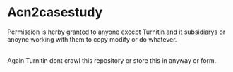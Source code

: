 # Acn2casestudy


Permission is herby granted to anyone except Turnitin and it subsidiarys or anoyne working with them to copy modify or do whatever.

\
Again Turnitin dont crawl this repository or store this in anyway or form. 
